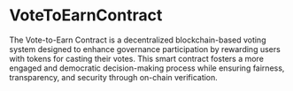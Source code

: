 # VoteToEarnContract
The Vote-to-Earn Contract is a decentralized blockchain-based voting system designed to enhance governance participation by rewarding users with tokens for casting their votes. This smart contract fosters a more engaged and democratic decision-making process while ensuring fairness, transparency, and security through on-chain verification.
